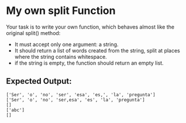 # My own split Function

Your task is to write your own function, which behaves almost like the original split() method:

- It must accept only one argument: a string.
- It should return a list of words created from the string, split at places where the string contains whitespace.
- if the string is empty, the function should return an empty list.

## Expected Output:
`['Ser', 'o', 'no', 'ser', 'esa', 'es,', 'la', 'pregunta']`  
`['Ser', 'o', 'no', 'ser,esa', 'es', 'la', 'pregunta']`  
`[]`  
`['abc']`  
`[]`
